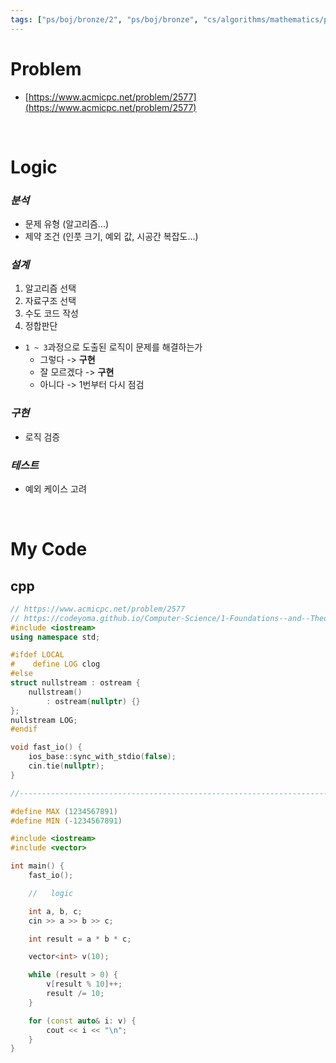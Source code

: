 ```yaml
---
tags: ["ps/boj/bronze/2", "ps/boj/bronze", "cs/algorithms/mathematics/ps","cs/algorithms/implementation/ps","cs/algorithms/arithmetic/ps"]
---
```


# Problem
- [https://www.acmicpc.net/problem/2577](https://www.acmicpc.net/problem/2577)

<br/>

# Logic

### *분석*
- 문제 유형 (알고리즘...)
- 제약 조건 (인풋 크기, 예외 값, 시공간 복잡도...)

### *설계*
1. 알고리즘 선택
2. 자료구조 선택
3. 수도 코드 작성
4. 정합판단
  - `1 ~ 3`과정으로 도출된 로직이 문제를 해결하는가
    - 그렇다 -> **구현**
    - 잘 모르겠다 -> **구현**
    - 아니다 -> 1번부터 다시 점검

### *구현*
- 로직 검증

### *테스트*
- 예외 케이스 고려

<br/>

# My Code
## cpp
```cpp title="boj/2577.cpp"
// https://www.acmicpc.net/problem/2577
// https://codeyoma.github.io/Computer-Science/1-Foundations--and--Theory/Algorithms/ps/boj/2577/2577
#include <iostream>
using namespace std;

#ifdef LOCAL
#    define LOG clog
#else
struct nullstream : ostream {
    nullstream()
        : ostream(nullptr) {}
};
nullstream LOG;
#endif

void fast_io() {
    ios_base::sync_with_stdio(false);
    cin.tie(nullptr);
}

//--------------------------------------------------------------------------------------------------

#define MAX (1234567891)
#define MIN (-1234567891)

#include <iostream>
#include <vector>

int main() {
    fast_io();

    //   logic

    int a, b, c;
    cin >> a >> b >> c;

    int result = a * b * c;

    vector<int> v(10);

    while (result > 0) {
        v[result % 10]++;
        result /= 10;
    }

    for (const auto& i: v) {
        cout << i << "\n";
    }
}

```
